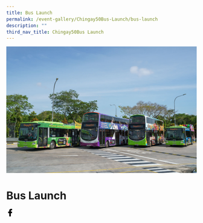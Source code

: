 ```yaml
---
title: Bus Launch
permalink: /event-gallery/Chingay50Bus-Launch/bus-launch
description: ""
third_nav_title: Chingay50Bus Launch
---
```

![Bus Launch](/images/Event%20Gallery/Chingay50Bus%20Launch/SS-CGB%20(116%20of%20132)-01.jpg)

# **Bus Launch**

<a href="http://www.facebook.com/sharer.php?u=http://www.chingay.gov.sg/image/event-gallery/bus-launch" style="float:left;">
	<img src="/images/facebook.png" style="width:auto;height:20px;">
</a>